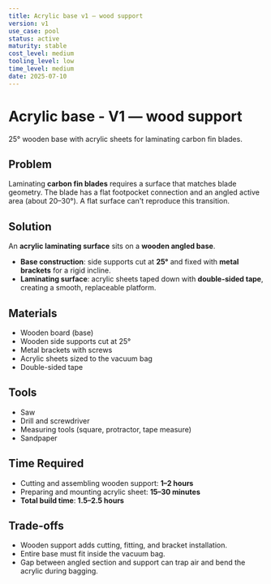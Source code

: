 ```yaml
---
title: Acrylic base v1 — wood support
version: v1
use_case: pool
status: active
maturity: stable
cost_level: medium
tooling_level: low
time_level: medium
date: 2025-07-10
---
```

# Acrylic base - V1 — wood support

25° wooden base with acrylic sheets for laminating carbon fin blades.

## Problem
Laminating **carbon fin blades** requires a surface that matches blade geometry. The blade has a flat footpocket connection and an angled active area (about 20–30°). A flat surface can't reproduce this transition.

## Solution
An **acrylic laminating surface** sits on a **wooden angled base**.

- **Base construction**: side supports cut at **25°** and fixed with **metal brackets** for a rigid incline.
- **Laminating surface**: acrylic sheets taped down with **double-sided tape**, creating a smooth, replaceable platform.

## Materials
- Wooden board (base)
- Wooden side supports cut at 25°
- Metal brackets with screws
- Acrylic sheets sized to the vacuum bag
- Double-sided tape

## Tools
- Saw
- Drill and screwdriver
- Measuring tools (square, protractor, tape measure)
- Sandpaper

## Time Required
- Cutting and assembling wooden support: **1–2 hours**
- Preparing and mounting acrylic sheet: **15–30 minutes**
- **Total build time**: **1.5–2.5 hours**

## Trade-offs
- Wooden support adds cutting, fitting, and bracket installation.
- Entire base must fit inside the vacuum bag.
- Gap between angled section and support can trap air and bend the acrylic during bagging.
